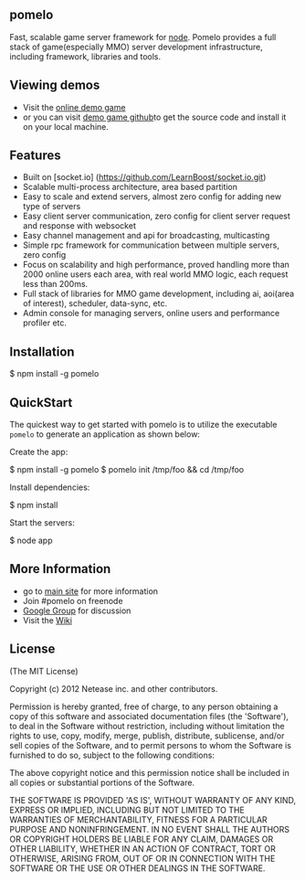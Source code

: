 ## pomelo

Fast, scalable game server framework for  [node](http://nodejs.org).
Pomelo provides a full stack of game(especially MMO) server development infrastructure, including framework, libraries and tools.

## Viewing demos

 * Visit the [online demo game](http://nodejs.netease.com/lordofpomelo)
 * or you can visit [demo game github](http://github.com/node-pomelo/lordofpomelo)to get the source code and install it on your local machine.

## Features

  * Built on [socket.io] (https://github.com/LearnBoost/socket.io.git)
  * Scalable multi-process architecture, area based partition
  * Easy to scale and extend servers, almost zero config for adding new type of servers
  * Easy client server communication, zero config for client server request and response with websocket
  * Easy channel management and api for broadcasting, multicasting
  * Simple rpc framework for communication between multiple servers, zero config
  * Focus on scalability and high performance,  proved handling more than 2000 online users each area, with real world MMO logic, each request less than 200ms.
  * Full stack of libraries for MMO game development, including ai, aoi(area of interest), scheduler, data-sync, etc.
  * Admin console for managing servers, online users and performance profiler etc.

## Installation
  $ npm install -g pomelo

## QuickStart

The quickest way to get started with pomelo is to utilize the executable `pomelo` to generate an application as shown below:

 Create the app:

  $ npm install -g pomelo
  $ pomelo init /tmp/foo && cd /tmp/foo

 Install dependencies:

  $ npm install

 Start the servers:

  $ node app


## More Information
  * go to [main site](http://nodejs.netease.com/pomelo) for more information
  * Join #pomelo on freenode
  * [Google Group](http://groups.google.com/group/pomelo) for discussion
  * Visit the [Wiki](http://github.com/node-pomelo/pomelo/wiki)

## License

(The MIT License)

Copyright (c) 2012 Netease inc. and other contributors.

Permission is hereby granted, free of charge, to any person obtaining
a copy of this software and associated documentation files (the
'Software'), to deal in the Software without restriction, including
without limitation the rights to use, copy, modify, merge, publish,
distribute, sublicense, and/or sell copies of the Software, and to
permit persons to whom the Software is furnished to do so, subject to
the following conditions:

The above copyright notice and this permission notice shall be
included in all copies or substantial portions of the Software.

THE SOFTWARE IS PROVIDED 'AS IS', WITHOUT WARRANTY OF ANY KIND,
EXPRESS OR IMPLIED, INCLUDING BUT NOT LIMITED TO THE WARRANTIES OF
MERCHANTABILITY, FITNESS FOR A PARTICULAR PURPOSE AND NONINFRINGEMENT.
IN NO EVENT SHALL THE AUTHORS OR COPYRIGHT HOLDERS BE LIABLE FOR ANY
CLAIM, DAMAGES OR OTHER LIABILITY, WHETHER IN AN ACTION OF CONTRACT,
TORT OR OTHERWISE, ARISING FROM, OUT OF OR IN CONNECTION WITH THE
SOFTWARE OR THE USE OR OTHER DEALINGS IN THE SOFTWARE.
